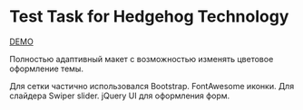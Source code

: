# Test Task for Hedgehog Technology

[DEMO](https://antonlitvin.github.io/up-real-estate/dist/)

Полностью адаптивный макет с возможностью изменять цветовое оформление темы.

Для сетки частично использовался Bootstrap.
FontAwesome иконки.
Для слайдера Swiper slider.
jQuery UI для оформления форм.
